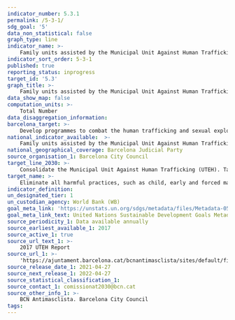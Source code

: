```yaml
---
indicator_number: 5.3.1
permalink: /5-3-1/
sdg_goal: '5'
data_non_statistical: false
graph_type: line
indicator_name: >-
    Family units assisted by the Municipal Unit Against Human Trafficking (UTEH), victims of sexual exploitation and human trafficking for reasons of sexual exploitation
indicator_sort_order: 5-3-1
published: true
reporting_status: inprogress
target_id: '5.3'
graph_title: >-
    Family units assisted by the Municipal Unit Against Human Trafficking (UTEH), victims of sexual exploitation and human trafficking for reasons of sexual exploitation
data_show_map: false
computation_units: >-
    Total Number
data_disaggregation_information:
barcelona_target: >-
    Develop programmes to combat the human trafficking and sexual exploitation of women and girls, and against gender violence in countries receiving Official Development Assistance
national_indicator_available:  >-
    Family units assisted by the Municipal Unit Against Human Trafficking (UTEH), victims of sexual exploitation and human trafficking for reasons of sexual exploitation
national_geographical_coverage: Barcelona Judicial Party
source_organisation_1: Barcelona City Council
target_line_2030: >-
    Consolidate the Municipal Unit Against Human Trafficking (UTEH). Target value 2030: to be determined 
target_name: >-
    Eliminate all harmful practices, such as child, early and forced marriages, as well as female genital mutilation
indicator_definition:
un_designated_tier: 1
un_custodian_agency: World Bank (WB)
goal_meta_link: 'https://unstats.un.org/sdgs/metadata/files/Metadata-05-03-01.pdf'
goal_meta_link_text: United Nations Sustainable Development Goals Metadata (pdf 894kB)
source_periodicity_1: Data available annually
source_earliest_available_1: 2017
source_active_1: true
source_url_text_1: >-
    2017 UTEH Report
source_url_1: >-
    'https://ajuntament.barcelona.cat/bcnantimasclista/sites/default/files/informe_uteh_2017_cat.pdf'
source_release_date_1: 2021-04-27
source_next_release_1: 2022-04-27
source_statistical_classification_1: 
source_contact_1: comissionat2030@bcn.cat
source_other_info_1: >-
    BCN Antimasclista. Barcelona City Council
tags:
---
```

